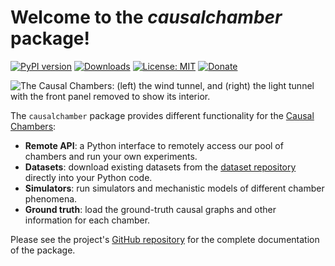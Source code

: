 # Welcome to the _causalchamber_ package!

[![PyPI version](https://badge.fury.io/py/causalchamber.svg)](https://badge.fury.io/py/causalchamber)
[![Downloads](https://static.pepy.tech/badge/causalchamber)](https://pepy.tech/project/causalchamber)
[![License: MIT](https://img.shields.io/badge/License-MIT-yellow.svg)](https://opensource.org/licenses/MIT)
[![Donate](https://img.shields.io/static/v1.svg?logo=Github%20Sponsors&label=donate&message=Github%20Sponsors&color=e874ff)](https://github.com/sponsors/juangamella)

![The Causal Chambers: (left) the wind tunnel, and (right) the light tunnel with the front panel removed to show its interior.](https://causalchamber.s3.eu-central-1.amazonaws.com/downloadables/the_chambers.jpg)

The `causalchamber` package provides different functionality for the [Causal Chambers](https://causalchamber.ai):

- **Remote API**: a Python interface to remotely access our pool of chambers and run your own experiments.
- **Datasets**: download existing datasets from the [dataset repository](https://github.com/juangamella/causal-chamber) directly into your Python code.
- **Simulators**: run simulators and mechanistic models of different chamber phenomena.
- **Ground truth**: load the ground-truth causal graphs and other information for each chamber.


Please see the project's [GitHub repository](https://github.com/juangamella/causal-chamber-package) for the complete documentation of the package.
